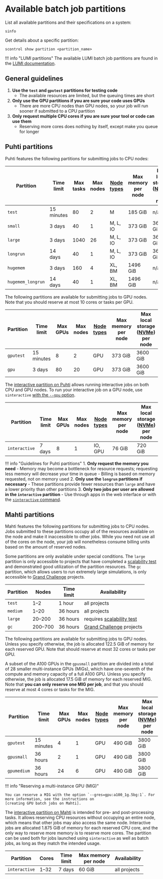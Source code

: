 # Available batch job partitions

List all available partitions and their specifications on a system:

```
sinfo
```

Get details about a specific partition:

```
scontrol show partition <partition_name>
```

!!! info "LUMI partitions"
    The available LUMI batch job partitions are found in the
    [LUMI documentation].

## General guidelines

1. **Use the `test` and `gputest` partitions for testing code**
    - The available resources are limited, but the queuing times are short
2. **Only use the GPU partitions if you are sure your code uses GPUs**
    - There are more CPU nodes than GPU nodes, so your job will run sooner if
      submitted to a CPU partition
3. **Only request multiple CPU cores if you are sure your tool or code can
use them**
    - Reserving more cores does nothing by itself, except make you queue for
    longer

## Puhti partitions

Puhti features the following partitions for submitting jobs to CPU nodes:

| Partition         | Time<br>limit | Max<br>tasks | Max<br>nodes | [Node types](../systems-puhti.md) | Max memory<br>per node | Max local storage<br>([NVMe]) per node |
|-------------------|---------------|--------------|--------------|-----------------------------------|------------------------|----------------------------------------|
| `test`            | 15 minutes    | 80           | 2            | M                                 | 185 GiB                | n/a                                    |
| `small`           | 3 days        | 40           | 1            | M, L, IO                          | 373 GiB                | 3600 GiB                               |
| `large`           | 3 days        | 1040         | 26           | M, L, IO                          | 373 GiB                | 3600 GiB                               |
| `longrun`         | 14 days       | 40           | 1            | M, L, IO                          | 373 GiB                | 3600 GiB                               |
| `hugemem`         | 3 days        | 160          | 4            | XL, BM                            | 1496 GiB               | n/a                                    |
| `hugemem_longrun` | 14 days       | 40           | 1            | XL, BM                            | 1496 GiB               | n/a                                    |

The following partitions are available for submitting jobs to GPU nodes. Note
that you should reserve at most 10 cores or tasks per GPU.

| Partition | Time<br>limit | Max<br>GPUs | Max<br>nodes | [Node types](../systems-puhti.md) | Max memory<br>per node | Max local storage<br>([NVMe]) per node |
|-----------|---------------|-------------|--------------|-----------------------------------|------------------------|-------------------------------------------|
| `gputest` | 15 minutes    | 8           | 2            | GPU                               | 373 GiB                | 3600 GiB                                  |
| `gpu`     | 3 days        | 80          | 20           | GPU                               | 373 GiB                | 3600 GiB                                  |

The
[interactive partition on Puhti] allows running interactive jobs on both CPU
and GPU nodes. To run your interactive job on a GPU node, use `sinteractive`
[with the `--gpu` option](./interactive-usage.md#sinteractive-in-puhti).

| Partition     | Time<br>limit | Max<br>GPUs | Max<br>nodes | [Node types](../systems-puhti.md) | Max memory<br>per node | Max local storage<br>([NVMe]) per node |
|---------------|---------------|-------------|--------------|-----------------------------------|------------------------|----------------------------------------|
| `interactive` | 7 days        | 8           | 1            | IO, GPU                           | 76 GiB                 | 720 GiB                                |

!!! info "Guidelines for Puhti partitions"
    1. **Only request the memory you need**
        - Memory may become a bottleneck for resource requests; requesting
          less memory will decrease your time in queue
        - Billing is based on memory requested, not on memory used
    2. **Only use the `longrun` partitions if necessary**
        - These partitions provide fewer resources than `large` and have a
          lower priority than other partitions
    3. **Only two jobs per user are allowed in the `interactive` partition**
        - Use through apps in the web interface or with the
        [`sinteractive` command](interactive-usage.md#easy-interactive-work-sinteractive-command).

## Mahti partitions

Mahti features the following partitions for submitting jobs to CPU nodes. Jobs
submitted to these partitions occupy all of the resources available on the
node and make it inaccessible to other jobs. While you need not use all
of the cores on the node, your job will nonetheless consume billing units
based on the amount of reserved nodes.

Some partitions are only available under special conditions. The `large`
partition is only accessible to projects that have completed a
[scalability test] and demonstrated good utilization of the partition
resources. The `gc` partition, which allows users to run extremely large
simulations, is only accessible to
[Grand Challenge] projects.

| Partition | Nodes   | Time<br>limit | Availability                 |
|-----------|---------|---------------|------------------------------|
| `test`    | 1–2     | 1 hour        | all projects                 |
| `medium`  | 1–20    | 36 hours      | all projects                 |
| `large`   | 20–200  | 36 hours      | requires [scalability test]  |
| `gc`      | 200–700 | 36 hours      | [Grand Challenge] projects   |

The following partitions are available for submitting jobs to GPU nodes.
Unless you specify otherwise, the job is allocated 122.5 GiB of memory for
each reserved GPU. Note that should reserve at most 32 cores or tasks per GPU.

A subset of the A100 GPUs in the `gpusmall` partition are divided into a total
of 28 smaller multi-instance GPUs (MIGs), which have one-seventh of the
compute and memory capacity of a full A100 GPU. Unless you specify otherwise,
the job is allocated 17.5 GiB of memory for each reserved MIG. Note that **you
can only reserve one MIG per job**, and that you should reserve at most 4
cores or tasks for the MIG.

| Partition   | Time<br>limit | Max<br>GPUs | Max<br>nodes | [Node types](../systems-mahti.md) | Max memory<br>per node | Max local storage<br>([NVMe]) per node |
|-------------|---------------|-------------|--------------|-----------------------------------|------------------------|----------------------------------------|
| `gputest`   | 15 minutes    | 4           | 1            | GPU                               | 490 GiB                | 3800 GiB                               |
| `gpusmall`  | 36 hours      | 2           | 1            | GPU                               | 490 GiB                | 3800 GiB                               |
| `gpumedium` | 36 hours      | 24          | 6            | GPU                               | 490 GiB                | 3800 GiB                               |

!!! info "Reserving a multi-instance GPU (MIG)"

    You can reserve a MIG with the option `--gres=gpu:a100_1g.5bg:1`. For
    more information, see the instructions on
    [creating GPU batch jobs on Mahti].

The [interactive partition on Mahti] is intended for pre- and post-processing
tasks. It allows reserving CPU resources without occupying an entire node,
which means that other jobs may also access the same node. Interactive jobs
are allocated 1.875 GiB of memory for each reserved CPU core, and the only way
to reserve more memory is to reserve more cores. The partition can be used
both for jobs launched using `sinteractive` as well as batch jobs, as long as
they match the intended usage.

| Partition     | Cores       | Time<br>limit | Max memory<br>per node | Availability |
|---------------|-------------|---------------|------------------------|--------------|
| `interactive` | 1–32        |  7 days       | 60 GiB                 | all projects |

<!-- Links -->
[creating GPU batch jobs on Mahti]: ./creating-job-scripts-mahti.md#gpu-batch-jobs
[Grand Challenge]: https://research.csc.fi/grand-challenge-proposals
[interactive partition on Mahti]: ./interactive-usage.md#sinteractive-in-mahti
[interactive partition on Puhti]: ./interactive-usage.md#sinteractive-in-puhti
[LUMI documentation]: https://docs.lumi-supercomputer.eu/runjobs/scheduled-jobs/partitions/
[NVMe]: ../disk.md#compute-nodes-with-local-ssd-nvme-disks
[scalability test]: ../../accounts/how-to-access-mahti-large-partition.md
<!-- Links -->
